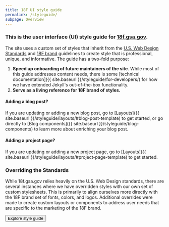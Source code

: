 ```yaml
---
title: 18F UI style guide
permalink: /styleguide/
subpage: Overview
---
```


### This is the user interface (UI) style guide for [18f.gsa.gov](18f.gsa.gov).

The site uses a custom set of styles that inherit from the [U.S. Web Design Standards](https://standards.usa.gov/) and [18F brand](https://pages.18f.gov/brand) guidelines to create style that is professional, unique, and informative. The guide has a two-fold purpose:

1. **Speed up onboarding of future maintainers of the site**.
While most of this guide addresses content needs, there is some [technical documentation]({{ site.baseurl }}/styleguide/for-developers/) for how we have extended Jekyll's out-of-the-box functionality.
2. **Serve as a living reference for 18F brand of styles.**

#### Adding a blog post?
If you are updating or adding a new blog post, go to [Layouts]({{ site.baseurl }}/styleguide/layouts/#blog-post-template) to get started, or go directly to [Blog components]({{ site.baseurl }}/styleguide/blog-components) to learn more about enriching your blog post.

#### Adding a project page?
If you are updating or adding a new project page, go to [Layouts]({{ site.baseurl }}/styleguide/layouts/#project-page-template) to get started.


### Overriding the Standards

While 18f.gsa.gov relies heavily on the U.S. Web Design standards, there are several instances where we have overridden styles with our own set of custom stylesheets. This is primarily to align ourselves more directly with the 18F brand set of fonts, colors, and logos. Additional overrides were made to create custom layouts or components to address user needs that are specific to the marketing of the 18F brand.

<a href="{{ site.baseurl }}/styleguide/layouts/">
  <button class="usa-button">Explore style guide</button>
</a>

